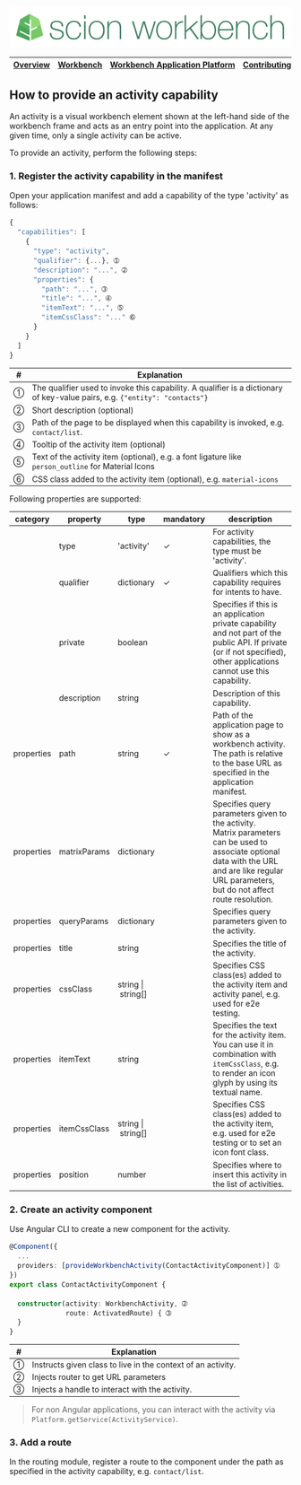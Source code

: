 ![SCION Workbench](/resources/site/logo/scion-workbench-banner.png)

[Overview][menu-overview] | [Workbench][menu-workbench] | [Workbench&nbsp;Application&nbsp;Platform][menu-workbench-application-platform] | [Contributing][menu-contributing] | [Changelog][menu-changelog] | [Sponsoring][menu-sponsoring] | [Links][menu-links]
|---|---|---|---|---|---|---|

## How to provide an activity capability
An activity is a visual workbench element shown at the left-hand side of the workbench frame and acts as an entry point into the application. At any given time, only a single activity can be active.

To provide an activity, perform the following steps:

### 1. Register the activity capability in the manifest
Open your application manifest and add a capability of the type 'activity' as follows:

```javascript
{
  "capabilities": [
    {
      "type": "activity",
      "qualifier": {...}, ➀
      "description": "...", ➁
      "properties": {
        "path": "...", ➂
        "title": "...", ➃
        "itemText": "...", ➄
        "itemCssClass": "..." ➅
      }
    }
  ]
}
```
|#|Explanation|
|-|-|
|➀|The qualifier used to invoke this capability. A qualifier is a dictionary of key-value pairs, e.g. `{"entity": "contacts"}`|
|➁|Short description (optional)|
|➂|Path of the page to be displayed when this capability is invoked, e.g. `contact/list`.|
|➃|Tooltip of the activity item (optional)|
|➄|Text of the activity item (optional), e.g. a font ligature like `person_outline` for Material Icons |
|➅|CSS class added to the activity item (optional), e.g. `material-icons` |

Following properties are supported:

|category|property|type|mandatory|description|
|-|-|-|-|-|
||type|'activity'|✓|For activity capabilities, the type must be 'activity'.|
||qualifier|dictionary|✓|Qualifiers which this capability requires for intents to have.|
||private|boolean||Specifies if this is an application private capability and not part of the public API. If private (or if not specified), other applications cannot use this capability.|
||description|string||Description of this capability.|
|properties|path|string|✓|Path of the application page to show as a workbench activity.<br>The path is relative to the base URL as specified in the application manifest.|
|properties|matrixParams|dictionary||Specifies query parameters given to the activity.<br>Matrix parameters can be used to associate optional data with the URL and are like regular URL parameters, but do not affect route resolution.|
|properties|queryParams|dictionary||Specifies query parameters given to the activity.|
|properties|title|string||Specifies the title of the activity.|
|properties|cssClass|string&nbsp;\|&nbsp;string[]||Specifies CSS class(es) added to the activity item and activity panel, e.g. used for e2e testing.|
|properties|itemText|string||Specifies the text for the activity item.<br>You can use it in combination with `itemCssClass`, e.g. to render an icon glyph by using its textual name.|
|properties|itemCssClass|string&nbsp;\|&nbsp;string[]||Specifies CSS class(es) added to the activity item, e.g. used for e2e testing or to set an icon font class.|
|properties|position|number||Specifies where to insert this activity in the list of activities.|

### 2. Create an activity component
  Use Angular CLI to create a new component for the activity.

  ```typescript
  @Component({
    ...
    providers: [provideWorkbenchActivity(ContactActivityComponent)] ➀
  })
  export class ContactActivityComponent {

    constructor(activity: WorkbenchActivity, ➁
                route: ActivatedRoute) { ➂
    }
  }
  ```
  |#|Explanation|
  |-|-|
  |➀|Instructs given class to live in the context of an activity.|
  |➁|Injects router to get URL parameters|
  |➂|Injects a handle to interact with the activity.|

  > For non Angular applications, you can interact with the activity via `Platform.getService(ActivityService)`.

### 3. Add a route
In the routing module, register a route to the component under the path as specified in the activity capability, e.g. `contact/list`.



[menu-overview]: /README.md
[menu-workbench]: /resources/site/workbench.md
[menu-workbench-application-platform]: /resources/site/workbench-application-platform.md
[menu-contributing]: /CONTRIBUTING.md
[menu-changelog]: /resources/site/changelog.md
[menu-sponsoring]: /resources/site/sponsors.md
[menu-links]: /resources/site/links.md